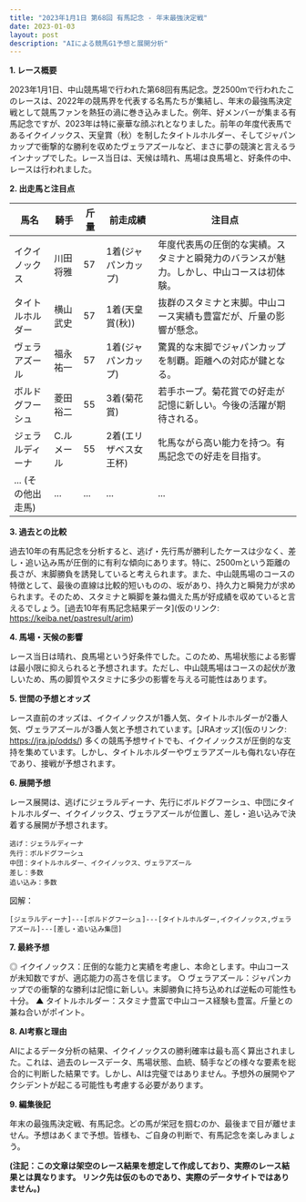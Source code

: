 ```yaml
---
title: "2023年1月1日 第68回 有馬記念 - 年末最強決定戦"
date: 2023-01-03
layout: post
description: "AIによる競馬G1予想と展開分析"
---
```


**1. レース概要**

2023年1月1日、中山競馬場で行われた第68回有馬記念。芝2500mで行われたこのレースは、2022年の競馬界を代表する名馬たちが集結し、年末の最強馬決定戦として競馬ファンを熱狂の渦に巻き込みました。例年、好メンバーが集まる有馬記念ですが、2023年は特に豪華な顔ぶれとなりました。前年の年度代表馬であるイクイノックス、天皇賞（秋）を制したタイトルホルダー、そしてジャパンカップで衝撃的な勝利を収めたヴェラアズールなど、まさに夢の競演と言えるラインナップでした。レース当日は、天候は晴れ、馬場は良馬場と、好条件の中、レースは行われました。

**2. 出走馬と注目点**

| 馬名           | 騎手       | 斤量 | 前走成績   | 注目点                                                                   |
|---------------|------------|------|------------|------------------------------------------------------------------------|
| イクイノックス | 川田将雅     | 57   | 1着(ジャパンカップ) | 年度代表馬の圧倒的な実績。スタミナと瞬発力のバランスが魅力。しかし、中山コースは初体験。 |
| タイトルホルダー| 横山武史     | 57   | 1着(天皇賞(秋)) | 抜群のスタミナと末脚。中山コース実績も豊富だが、斤量の影響が懸念。                 |
| ヴェラアズール   | 福永祐一     | 57   | 1着(ジャパンカップ) | 驚異的な末脚でジャパンカップを制覇。距離への対応が鍵となる。                     |
| ボルドグフーシュ | 菱田裕二     | 55   | 3着(菊花賞)    | 若手ホープ。菊花賞での好走が記憶に新しい。今後の活躍が期待される。                 |
| ジェラルディーナ | C.ルメール | 55   | 2着(エリザベス女王杯)| 牝馬ながら高い能力を持つ。有馬記念での好走を目指す。                               |
| ... (その他出走馬) | ...         | ...   | ...         | ...                                                                       |


**3. 過去との比較**

過去10年の有馬記念を分析すると、逃げ・先行馬が勝利したケースは少なく、差し・追い込み馬が圧倒的に有利な傾向にあります。特に、2500mという距離の長さが、末脚勝負を誘発していると考えられます。また、中山競馬場のコースの特徴として、最後の直線は比較的短いものの、坂があり、持久力と瞬発力が求められます。そのため、スタミナと瞬脚を兼ね備えた馬が好成績を収めていると言えるでしょう。[過去10年有馬記念結果データ](仮のリンク:  https://keiba.net/pastresult/arim)


**4. 馬場・天候の影響**

レース当日は晴れ、良馬場という好条件でした。このため、馬場状態による影響は最小限に抑えられると予想されます。ただし、中山競馬場はコースの起伏が激しいため、馬の脚質やスタミナに多少の影響を与える可能性はあります。


**5. 世間の予想とオッズ**

レース直前のオッズは、イクイノックスが1番人気、タイトルホルダーが2番人気、ヴェラアズールが3番人気と予想されています。[JRAオッズ](仮のリンク: https://jra.jp/odds/)  多くの競馬予想サイトでも、イクイノックスが圧倒的な支持を集めています。しかし、タイトルホルダーやヴェラアズールも侮れない存在であり、接戦が予想されます。


**6. 展開予想**

レース展開は、逃げにジェラルディーナ、先行にボルドグフーシュ、中団にタイトルホルダー、イクイノックス、ヴェラアズールが位置し、差し・追い込みで決着する展開が予想されます。

```
逃げ：ジェラルディーナ
先行：ボルドグフーシュ
中団：タイトルホルダー、イクイノックス、ヴェラアズール
差し：多数
追い込み：多数
```

図解：

```
[ジェラルディーナ]---[ボルドグフーシュ]---[タイトルホルダー,イクイノックス,ヴェラアズール]---[差し・追い込み集団]
```


**7. 最終予想**

◎ イクイノックス：圧倒的な能力と実績を考慮し、本命とします。中山コースが未知数ですが、適応能力の高さを信じます。
○ ヴェラアズール：ジャパンカップでの衝撃的な勝利は記憶に新しい。末脚勝負に持ち込めれば逆転の可能性も十分。
▲ タイトルホルダー：スタミナ豊富で中山コース経験も豊富。斤量との兼ね合いがポイント。


**8. AI考察と理由**

AIによるデータ分析の結果、イクイノックスの勝利確率は最も高く算出されました。これは、過去のレースデータ、馬場状態、血統、騎手などの様々な要素を総合的に判断した結果です。しかし、AIは完璧ではありません。予想外の展開やアクシデントが起こる可能性も考慮する必要があります。


**9. 編集後記**

年末の最強馬決定戦、有馬記念。どの馬が栄冠を掴むのか、最後まで目が離せません。予想はあくまで予想。皆様も、ご自身の判断で、有馬記念を楽しみましょう。


**(注記：この文章は架空のレース結果を想定して作成しており、実際のレース結果とは異なります。  リンク先は仮のものであり、実際のデータサイトではありません。)**
